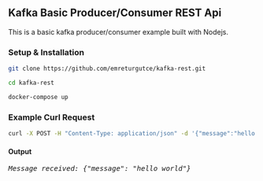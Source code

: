 ## Kafka Basic Producer/Consumer REST Api

This is a basic kafka producer/consumer example built with Nodejs.

### Setup & Installation

```sh
git clone https://github.com/emreturgutce/kafka-rest.git
```

```sh
cd kafka-rest
```

```sh
docker-compose up
```

### Example Curl Request
```sh
curl -X POST -H "Content-Type: application/json" -d '{"message":"hello world"}' http://localhost:8080/users
```

#### Output
<pre>
<i>Message received: {"message": "hello world"}</i>
</pre>
